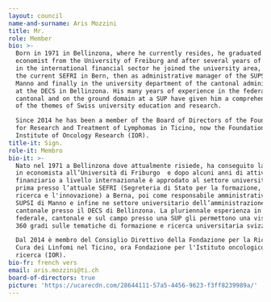 ```yaml
---
layout: council
name-and-surname: Aris Mozzini
title: Mr.
role: Member
bio: >-
  Born in 1971 in Bellinzona, where he currently resides, he graduated as an
  economist from the University of Freiburg and after several years of activity
  in the international financial sector he joined the university area, first at
  the current SEFRI in Bern, then as administrative manager of the SUPSI in
  Manno and finally in the university department of the cantonal administration
  at the DECS in Bellinzona. His many years of experience in the federal,
  cantonal and on the ground domain at a SUP have given him a comprehensive view
  of the themes of Swiss university education and research.  

  Since 2014 he has been a member of the Board of Directors of the Foundation
  for Research and Treatment of Lymphomas in Ticino, now the Foundation for the
  Institute of Oncology Research (IOR).
title-it: Sign.
role-it: Membro
bio-it: >-
  Nato nel 1971 a Bellinzona dove attualmente risiede, ha conseguito la licenza
  in economista all’Università di Friburgo  e dopo alcuni anni di attività nel
  finanziario a livello internazionale è approdato al settore universitario,
  prima presso l’attuale SEFRI (Segreteria di Stato per la formazione, la
  ricerca e l'innovazione) a Berna, poi come responsabile amministrativo della
  SUPSI di Manno e infine ne settore universitario dell’amministrazione
  cantonale presso il DECS di Bellinzona. La pluriennale esperienza in ambito
  federale, cantonale e sul campo presso una SUP gli permettono una visione a
  360 gradi sulle tematiche di formazione e ricerca universitaria svizzera.  

  Dal 2014 è membro del Consiglio Direttivo della Fondazione per la Ricerca e la
  Cura dei Linfomi nel Ticino, ora Fondazione per l'Istituto oncologico di
  ricerca (IOR).
bio-fr: french vers
email: aris.mozzini@ti.ch
board-of-directors: true
picture: 'https://ucarecdn.com/28644111-57a5-4456-9623-f3ff8239989a/'
---
```


